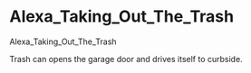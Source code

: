 # Alexa_Taking_Out_The_Trash
Alexa_Taking_Out_The_Trash

Trash can opens the garage door and drives itself to curbside.
